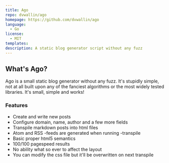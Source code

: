 ```yaml
---
title: Ago
repo: dvwallin/ago
homepage: https://github.com/dvwallin/ago
language:
  - Go
license:
  - MIT
templates:
description: A static blog generator script without any fuzz
---
```


## What's Ago?

Ago is a small static blog generator without any fuzz. It's stupidly simple, not at all built upon any of the fanciest algorithms or the most widely tested libraries. It's small, simple and works!

### Features

- Create and write new posts
- Configure domain, name, author and a few more fields
- Transpile markdown posts into html files
- Atom and RSS -feeds are generated when running -transpile
- Basic proper html5 semantics
- 100/100 pagespeed results
- No ability what so ever to affect the layout
- You can modify the css file but it'll be overwritten on next transpile
